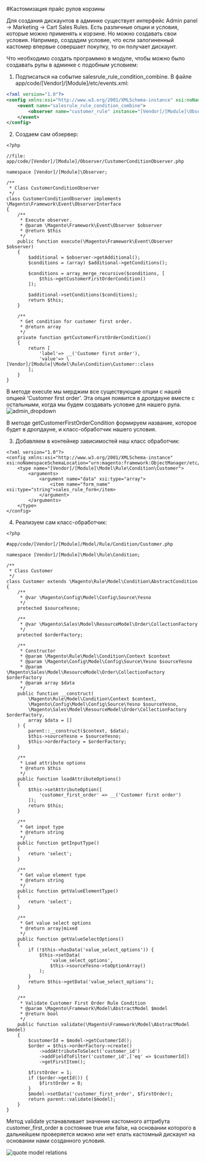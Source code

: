 #Кастомизация прайс рулов корзины

Для создания дискаунтов в админке существует интерфейс Admin panel -> Marketing -> Cart Sales Rules. Есть различные опции и условия, которые можно применять к корзине. Но можно создавать свои условия.
Например, создадим условие, что если залогиненный кастомер впервые совершает покупку, то он получает дискаунт.

Что необходимо создать программно в модуле, чтобы можно было создавать рулы в админке с подобным условием:

1. Подписаться на событие salesrule_rule_condition_combine. В файле app/code/[Vendor]/[Module]/etc/events.xml:
```xml
<?xml version="1.0"?>
<config xmlns:xsi="http://www.w3.org/2001/XMLSchema-instance" xsi:noNamespaceSchemaLocation="urn:magento:framework:Event/etc/events.xsd">
    <event name="salesrule_rule_condition_combine">
        <observer name="customer_rule" instance="[Vendor]/[Module]\Observer\CustomerConditionObserver" />
    </event>
</config>
```

2. Создаем сам обзервер:
```
<?php

//file: app/code/[Vendor]/[Module]/Observer/CustomerConditionObserver.php

namespace [Vendor]/[Module]\Observer;

/**
 * Class CustomerConditionObserver
 */
class CustomerConditionObserver implements \Magento\Framework\Event\ObserverInterface
{
    /**
     * Execute observer.
     * @param \Magento\Framework\Event\Observer $observer
     * @return $this
     */
    public function execute(\Magento\Framework\Event\Observer $observer)
    {
        $additional = $observer->getAdditional();
        $conditions = (array) $additional->getConditions();

        $conditions = array_merge_recursive($conditions, [
            $this->getCustomerFirstOrderCondition()
        ]);

        $additional->setConditions($conditions);
        return $this;
    }

    /**
     * Get condition for customer first order.
     * @return array
     */
    private function getCustomerFirstOrderCondition()
    {
        return [
            'label'=> __('Customer first order'),
            'value'=> \[Vendor]/[Module]\Model\Rule\Condition\Customer::class
        ];
    }
}
```

В методе execute мы мерджим все существующие опции с нашей опцией 'Customer first order'. Эта опция появится в дропдауне вместе с остальными, когда мы будем создавать условие для нашего рула.
![admin_dropdown](pictures/dropdown.png)

В методе getCustomerFirstOrderCondition формируем название, которое будет в дропдауне, и класс-обработчик нашего условия.

3. Добавляем в контейнер зависимостей наш класс обработчик:
```
<?xml version="1.0"?>
<config xmlns:xsi="http://www.w3.org/2001/XMLSchema-instance" xsi:noNamespaceSchemaLocation="urn:magento:framework:ObjectManager/etc/config.xsd">
    <type name="[Vendor]/[Module]\Model\Rule\Condition\Customer">
        <arguments>
            <argument name="data" xsi:type="array">
                <item name="form_name" xsi:type="string">sales_rule_form</item>
            </argument>
        </arguments>
    </type>
</config>
```

4. Реализуем сам класс-обработчик:
```
<?php

#app/code/[Vendor]/[Module]/Model/Rule/Condition/Customer.php

namespace [Vendor]/[Module]\Model\Rule\Condition;

/**
 * Class Customer
 */
class Customer extends \Magento\Rule\Model\Condition\AbstractCondition
{
    /**
     * @var \Magento\Config\Model\Config\Source\Yesno
     */
    protected $sourceYesno;

    /**
     * @var \Magento\Sales\Model\ResourceModel\Order\CollectionFactory
     */
    protected $orderFactory;

    /**
     * Constructor
     * @param \Magento\Rule\Model\Condition\Context $context
     * @param \Magento\Config\Model\Config\Source\Yesno $sourceYesno
     * @param \Magento\Sales\Model\ResourceModel\Order\CollectionFactory $orderFactory
     * @param array $data
     */
    public function __construct(
        \Magento\Rule\Model\Condition\Context $context,
        \Magento\Config\Model\Config\Source\Yesno $sourceYesno,
        \Magento\Sales\Model\ResourceModel\Order\CollectionFactory $orderFactory,
        array $data = []
    ) {
        parent::__construct($context, $data);
        $this->sourceYesno = $sourceYesno;
        $this->orderFactory = $orderFactory;
    }

    /**
     * Load attribute options
     * @return $this
     */
    public function loadAttributeOptions()
    {
        $this->setAttributeOption([
            'customer_first_order' => __('Customer first order')
        ]);
        return $this;
    }

    /**
     * Get input type
     * @return string
     */
    public function getInputType()
    {
        return 'select';
    }

    /**
     * Get value element type
     * @return string
     */
    public function getValueElementType()
    {
        return 'select';
    }

    /**
     * Get value select options
     * @return array|mixed
     */
    public function getValueSelectOptions()
    {
        if (!$this->hasData('value_select_options')) {
            $this->setData(
                'value_select_options',
                $this->sourceYesno->toOptionArray()
            );
        }
        return $this->getData('value_select_options');
    }

    /**
     * Validate Customer First Order Rule Condition
     * @param \Magento\Framework\Model\AbstractModel $model
     * @return bool
     */
    public function validate(\Magento\Framework\Model\AbstractModel $model)
    {
        $customerId = $model->getCustomerId();
        $order = $this->orderFactory->create()
            ->addAttributeToSelect('customer_id')
            ->addFieldToFilter('customer_id',['eq' => $customerId])
            ->getFirstItem();

        $firstOrder = 1;
        if ($order->getId()) {
            $firstOrder = 0;
        }
        $model->setData('customer_first_order', $firstOrder);
        return parent::validate($model);
    }
}
```

Метод validate устанавливает значение кастомного аттрибута customer_first_order в состояние true или false, на основании
которого в дальнейшем проверяется можно или нет елать кастомный дискаунт на основании нами созданного условия.

![quote model relations](pictures/Flowchart.jpg)